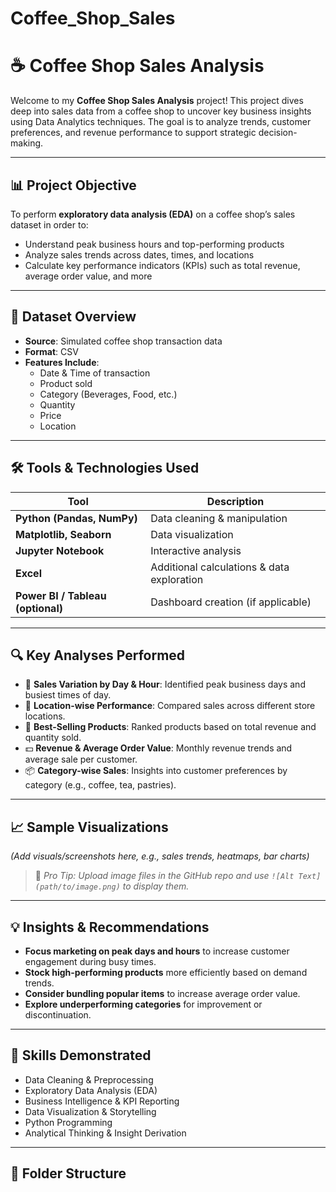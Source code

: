 # Coffee_Shop_Sales
# ☕ Coffee Shop Sales Analysis

Welcome to my **Coffee Shop Sales Analysis** project! This project dives deep into sales data from a coffee shop to uncover key business insights using Data Analytics techniques. The goal is to analyze trends, customer preferences, and revenue performance to support strategic decision-making.

---

## 📊 Project Objective

To perform **exploratory data analysis (EDA)** on a coffee shop’s sales dataset in order to:
- Understand peak business hours and top-performing products
- Analyze sales trends across dates, times, and locations
- Calculate key performance indicators (KPIs) such as total revenue, average order value, and more

---

## 📁 Dataset Overview

- **Source**: Simulated coffee shop transaction data  
- **Format**: CSV  
- **Features Include**:
  - Date & Time of transaction  
  - Product sold  
  - Category (Beverages, Food, etc.)  
  - Quantity  
  - Price  
  - Location

---

## 🛠️ Tools & Technologies Used

| Tool | Description |
|------|-------------|
| **Python (Pandas, NumPy)** | Data cleaning & manipulation |
| **Matplotlib, Seaborn** | Data visualization |
| **Jupyter Notebook** | Interactive analysis |
| **Excel** | Additional calculations & data exploration |
| **Power BI / Tableau (optional)** | Dashboard creation (if applicable) |

---

## 🔍 Key Analyses Performed

- 📅 **Sales Variation by Day & Hour**: Identified peak business days and busiest times of day.
- 📍 **Location-wise Performance**: Compared sales across different store locations.
- 🥤 **Best-Selling Products**: Ranked products based on total revenue and quantity sold.
- 💵 **Revenue & Average Order Value**: Monthly revenue trends and average sale per customer.
- 📦 **Category-wise Sales**: Insights into customer preferences by category (e.g., coffee, tea, pastries).

---

## 📈 Sample Visualizations

*(Add visuals/screenshots here, e.g., sales trends, heatmaps, bar charts)*

> 📌 _Pro Tip: Upload image files in the GitHub repo and use `![Alt Text](path/to/image.png)` to display them._

---

## 💡 Insights & Recommendations

- **Focus marketing on peak days and hours** to increase customer engagement during busy times.
- **Stock high-performing products** more efficiently based on demand trends.
- **Consider bundling popular items** to increase average order value.
- **Explore underperforming categories** for improvement or discontinuation.

---

## 🧠 Skills Demonstrated

- Data Cleaning & Preprocessing  
- Exploratory Data Analysis (EDA)  
- Business Intelligence & KPI Reporting  
- Data Visualization & Storytelling  
- Python Programming  
- Analytical Thinking & Insight Derivation

---

## 📂 Folder Structure

